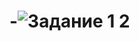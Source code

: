 # -![Задание 1 2](https://user-images.githubusercontent.com/47248388/192593111-cb642906-34e4-42a1-84ae-c9797677fc98.jpg)
